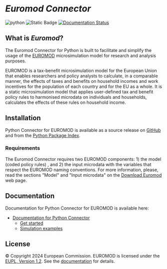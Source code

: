 # *Euromod Connector*

![python](https://img.shields.io/pypi/pyversions/euromod)
![Static Badge](https://img.shields.io/badge/0.1.20a-blu?label=euromod&color=blu)
[![Documentation Status](https://readthedocs.org/projects/pythonconnectoreuromod/badge/?version=latest)](https://pythonconnectoreuromod.readthedocs.io/en/latest/?badge=latest)

## What is _Euromod_?

The Euromod Connector for Python is built to facilitate and simplify the usage of the [EUROMOD](https://euromod-web.jrc.ec.europa.eu "https://euromod-web.jrc.ec.europa.eu") microsimulation model for research and analysis purposes. 

EUROMOD is a tax-benefit microsimulation model for the European Union that enables researchers and policy analysts to calculate, in a comparable manner, the effects of taxes and benefits on household incomes and work incentives for the population of each country and for the EU as a whole. It is a static microsimulation model that applies user-defined tax and benefit policy rules to harmonised microdata on individuals and households, calculates the effects of these rules on household income. 


## Installation 
Python Connector for EUROMOD is available as a source release on [GitHub][gh-release] and 
from the [Python Package Index][pypi]. 

### Requirements
The Euromod Connector requires two EUROMOD components: 1) the model (coded policy rules) , and 2) the input microdata with the variables that respect the EUROMOD naming conventions.
For more information, please, read the sections "Model" and "Input microdata" on the [Download Euromod](https://euromod-web.jrc.ec.europa.eu/download-euromod "https://euromod-web.jrc.ec.europa.eu/download-euromod") web page.


## Documentation

Documentation for Python Connector for EUROMOD is available here:
- [Documentation for Python Connector][doc]
    - [Get started][doc-getstarted]
    - [Simulation examples][doc-simulations]


## License

&copy; Copyright 2024 European Commission. EUROMOD is licensed under the [EUPL, Version 1.2](https://joinup.ec.europa.eu/software/page/eupl). See the
[documentation](http://pythonconnectoreuromod.readthedocs.io/) for details.


[gh-release]: https://github.com/iribelousova/PythonConnectorEuromod/tree/main

[pypi]: https://pypi.org/project/euromod/0.1.20a0/

[doc]: https://github.com/iribelousova/PythonConnectorEuromod

[doc-getstarted]:  https://github.com/iribelousova/PythonConnectorEuromod.github.io/getstrated.html

[doc-simulations]: https://github.com/iribelousova/PythonConnectorEuromod.github.io/example.html

